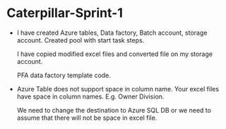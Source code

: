# Caterpillar-Sprint-1

- I have created Azure tables, Data factory, Batch account, storage account. Created pool with start task steps. 

  I have copied modified excel files and converted file on my storage account. 

  PFA data factory template code. 
  

- Azure Table does not support space in column name. Your excel files have space in column names. E.g. Owner Division. 

  We need to change the destination to Azure SQL DB or we need to assume that there will not be space in excel file.

